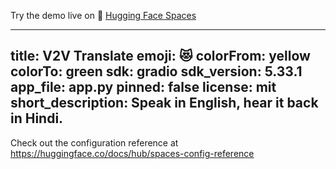 


Try the demo live on 🤗 [Hugging Face Spaces](https://huggingface.co/spaces/rohitptnk/V2V-Translate)


---
title: V2V Translate
emoji: 😻
colorFrom: yellow
colorTo: green
sdk: gradio
sdk_version: 5.33.1
app_file: app.py
pinned: false
license: mit
short_description: Speak in English, hear it back in Hindi.
---

Check out the configuration reference at https://huggingface.co/docs/hub/spaces-config-reference
